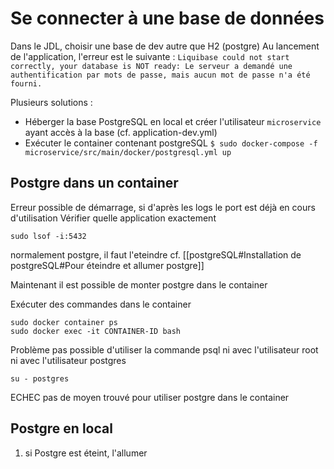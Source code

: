 
# Se connecter à une base de données
Dans le JDL, choisir une base de dev autre que H2 (postgre)
Au lancement de l'application, l'erreur est le suivante :
`Liquibase could not start correctly, your database is NOT ready: Le serveur a demandé une authentification par mots de passe, mais aucun mot de passe n'a été fourni.`

Plusieurs solutions :
- Héberger la base PostgreSQL en local et créer l'utilisateur `microservice` ayant accès à la base (cf. application-dev.yml)
- Exécuter le container contenant postgreSQL `$ sudo docker-compose -f microservice/src/main/docker/postgresql.yml up`


## Postgre dans un container

Erreur possible de démarrage, si d'après les logs le port est déjà en cours d'utilisation 
Vérifier quelle application exactement 
```
sudo lsof -i:5432
```
normalement postgre, il faut l'eteindre cf. [[postgreSQL#Installation de postgreSQL#Pour éteindre et allumer postgre]]

Maintenant il est possible de monter postgre dans le container

Exécuter des commandes dans le container
```
sudo docker container ps
sudo docker exec -it CONTAINER-ID bash
```

Problème pas possible d'utiliser la commande psql ni avec l'utilisateur root ni avec l'utilisateur postgres 
```
su - postgres
```


ECHEC pas de moyen trouvé pour utiliser postgre dans le container

## Postgre en local
1. si Postgre est éteint, l'allumer